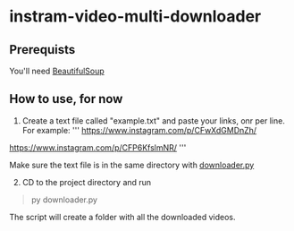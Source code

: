 # instram-video-multi-downloader

## Prerequists
You'll need [BeautifulSoup](https://www.crummy.com/software/BeautifulSoup/bs4/doc/#installing-beautiful-soup)

## How to use, for now

1. Create a text file called "example.txt" and paste your links, onr per line. For example:
'''
https://www.instagram.com/p/CFwXdGMDnZh/

https://www.instagram.com/p/CFP6KfslmNR/
'''

Make sure the text file is in the same directory with [downloader.py](https://github.com/nitaicaro/instagram-video-multi-downloader/blob/master/downloader.py)

2. CD to the project directory and run 
>py downloader.py

The script will create a folder with all the downloaded videos.